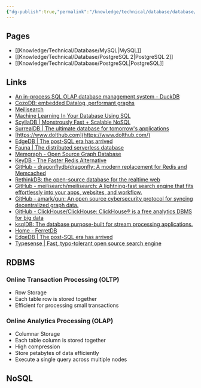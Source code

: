 ```yaml
---
{"dg-publish":true,"permalink":"/knowledge/technical/database/database/","dgPassFrontmatter":true}
---
```


## Pages

- [[Knowledge/Technical/Database/MySQL\|MySQL]]
- [[Knowledge/Technical/Database/PostgreSQL 2\|PostgreSQL 2]]
- [[Knowledge/Technical/Database/PostgreSQL\|PostgreSQL]]


## Links
- [An in-process SQL OLAP database management system - DuckDB](https://duckdb.org/)
- [CozoDB: embedded Datalog, performant graphs](https://www.cozodb.org/)
- [Meilisearch](https://www.meilisearch.com/)
- [Machine Learning In Your Database Using SQL](https://mindsdb.com/)
- [ScyllaDB | Monstrously Fast + Scalable NoSQL](https://www.scylladb.com/)
- [SurrealDB | The ultimate database for tomorrow's applications](https://surrealdb.com/)
- [https://www.dolthub.com](https://www.dolthub.com/)
- [EdgeDB | The post-SQL era has arrived](https://www.edgedb.com/)
- [Fauna | The distributed serverless database](https://fauna.com/)
- [Memgraph - Open Source Graph Database](https://memgraph.com/)
- [KeyDB - The Faster Redis Alternative](https://docs.keydb.dev/)
- [GitHub - dragonflydb/dragonfly: A modern replacement for Redis and Memcached](https://github.com/dragonflydb/dragonfly)
- [RethinkDB: the open-source database for the realtime web](https://rethinkdb.com/)
- [GitHub - meilisearch/meilisearch: A lightning-fast search engine that fits effortlessly into your apps, websites, and workflow.](https://github.com/meilisearch/meilisearch)
- [GitHub - amark/gun: An open source cybersecurity protocol for syncing decentralized graph data.](https://github.com/amark/gun)
- [GitHub - ClickHouse/ClickHouse: ClickHouse® is a free analytics DBMS for big data](https://github.com/ClickHouse/ClickHouse)
- [ksqlDB: The database purpose-built for stream processing applications.](https://ksqldb.io/)
- [Home - FerretDB](https://www.ferretdb.io/)
- [EdgeDB | The post-SQL era has arrived](https://www.edgedb.com/)
- [Typesense | Fast, typo-tolerant open source search engine](https://typesense.org/)
## RDBMS
### Online Transaction Processing (OLTP)
- Row Storage
- Each table row is stored together
- Efficient for processing small transactions
### Online Analytics Processing (OLAP)
- Columnar Storage
- Each table column is stored together
- High compression
- Store petabytes of data efficiently
- Execute a single query across multiple nodes
## NoSQL


